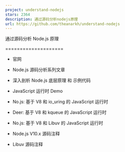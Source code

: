 ```yaml
---
project: understand-nodejs
stars: 2364
description: 通过源码分析nodejs原理
url: https://github.com/theanarkh/understand-nodejs
---
```


通过源码分析 Node.js 原理  

====================

-   官网  
    
-   Node.js 源码分析系列文章  
    
-   深入剖析 Node.js 底层原理 和 示例代码  
    
-   JavaScript 运行时 Demo  
    
-   No.js: 基于 V8 和 io\_uring 的 JavaScript 运行时  
    
-   Deer: 基于 V8 和 kqueue 的 JavaScript 运行时  
    
-   No.js: 基于 V8 和 Libuv 的 JavaScript 运行时  
    
-   Node.js V10.x 源码注释  
    
-   Libuv 源码注释
